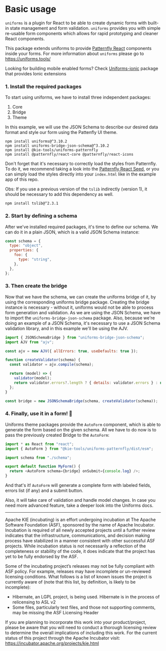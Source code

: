 <!--
   Licensed to the Apache Software Foundation (ASF) under one
   or more contributor license agreements.  See the NOTICE file
   distributed with this work for additional information
   regarding copyright ownership.  The ASF licenses this file
   to you under the Apache License, Version 2.0 (the
   "License"); you may not use this file except in compliance
   with the License.  You may obtain a copy of the License at
     http://www.apache.org/licenses/LICENSE-2.0
   Unless required by applicable law or agreed to in writing,
   software distributed under the License is distributed on an
   "AS IS" BASIS, WITHOUT WARRANTIES OR CONDITIONS OF ANY
   KIND, either express or implied.  See the License for the
   specific language governing permissions and limitations
   under the License.
-->

# Basic usage

`uniforms` is a plugin for React to be able to create dynamic forms with built-in state management and form validation.
`uniforms` provides you with simple re-usable form components which allows for rapid prototyping and cleaner React components.

This package extends uniforms to provide [Patternfly React](https://www.patternfly.org/v4/) components inside your forms.
For more information about `uniforms` please go to https://uniforms.tools/

Looking for building mobile enabled forms? Check [Uniforms-ionic](https://github.com/aerogear/uniforms-ionic) package that provides Ionic extensions

### 1. Install the required packages

To start using uniforms, we have to install three independent packages:

1. Core
2. Bridge
3. Theme

In this example, we will use the JSON Schema to describe our desired data format and style our form using the Pattenfly UI theme.

```shell
npm install uniforms@^3.10.2
npm install uniforms-bridge-json-schema@^3.10.2
npm install @kie-tools/uniforms-patternfly
npm install @patternfly/react-core @patternfly/react-icons
```

Don't forget that it's necessary to correctly load the styles from Patternfly. To do it, we recommend taking a look into the
[Patternfly React Seed](https://github.com/patternfly/patternfly-react-seed), or you can simply load the styles directly into
your `index.html` like in the example app of this repo.

Obs: If you use a previous version of the `tslib` indirectly (version 1), it should be necessary to add this dependency as well.

```shell
npm install tslib@^2.3.1
```

### 2. Start by defining a schema

After we've installed required packages, it's time to define our schema. We can do it in a plain JSON, which is a valid JSON Schema instance:

```js
const schema = {
  type: "object",
  properties: {
    foo: {
      type: "string",
    },
  },
};
```

### 3. Then create the bridge

Now that we have the schema, we can create the uniforms bridge of it, by using the corresponding uniforms bridge package.
Creating the bridge instance is necessary - without it, uniforms would not be able to process form generation and validation.
As we are using the JSON Schema, we have to import the `uniforms-bridge-json-schema` package. Also, because we're doing an
example of a JSON Schema, it's necessary to use a JSON Schema validation library, and in this example we'll be using the AJV.

```js
import { JSONSchemaBridge } from "uniforms-bridge-json-schema";
import AJV from "ajv";

const ajv = new AJV({ allErrors: true, useDefaults: true });

function createValidator(schema) {
  const validator = ajv.compile(schema);

  return (model) => {
    validator(model);
    return validator.errors?.length ? { details: validator.errors } : null;
  };
}

const bridge = new JSONSchemaBridge(schema, createValidator(schema));
```

### 4. Finally, use it in a form! 🎉

Uniforms theme packages provide the `AutoForm` component, which is able to generate the form based on the given schema.
All we have to do now is to pass the previously created Bridge to the `AutoForm`:

```js
import * as React from "react";
import { AutoForm } from "@kie-tools/uniforms-patternfly/dist/esm";

import schema from "./schema";

export default function MyForm() {
  return <AutoForm schema={bridge} onSubmit={console.log} />;
}
```

And that's it! `AutoForm` will generate a complete form with labeled fields, errors list (if any) and a submit button.

Also, it will take care of validation and handle model changes. In case you need more advanced feature, take a deeper look
into the Uniforms docs.

---

Apache KIE (incubating) is an effort undergoing incubation at The Apache Software
Foundation (ASF), sponsored by the name of Apache Incubator. Incubation is
required of all newly accepted projects until a further review indicates that
the infrastructure, communications, and decision making process have stabilized
in a manner consistent with other successful ASF projects. While incubation
status is not necessarily a reflection of the completeness or stability of the
code, it does indicate that the project has yet to be fully endorsed by the ASF.

Some of the incubating project’s releases may not be fully compliant with ASF
policy. For example, releases may have incomplete or un-reviewed licensing
conditions. What follows is a list of known issues the project is currently
aware of (note that this list, by definition, is likely to be incomplete):

- Hibernate, an LGPL project, is being used. Hibernate is in the process of
  relicensing to ASL v2
- Some files, particularly test files, and those not supporting comments, may
  be missing the ASF Licensing Header

If you are planning to incorporate this work into your product/project, please
be aware that you will need to conduct a thorough licensing review to determine
the overall implications of including this work. For the current status of this
project through the Apache Incubator visit:
https://incubator.apache.org/projects/kie.html
